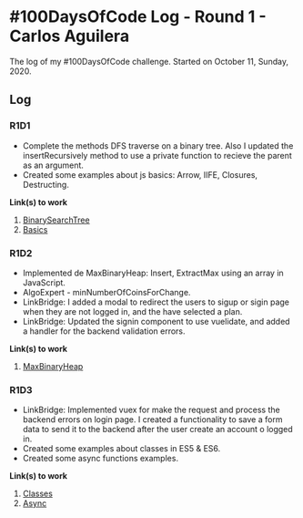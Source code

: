 # #100DaysOfCode Log - Round 1 - Carlos Aguilera

The log of my #100DaysOfCode challenge. Started on October 11, Sunday, 2020.

## Log

### R1D1 
- Complete the methods DFS traverse on a binary tree. Also I updated the insertRecursively method to use a private function to recieve the parent as an argument. 
- Created some examples about js basics: Arrow, IIFE, Closures, Destructing.

**Link(s) to work** 
1. [BinarySearchTree](https://github.com/cfaguilera20/data-structures-algorithms/blob/master/javascript/ads/datastructures/BinarySearchTree.js)
2. [Basics](https://github.com/cfaguilera20/data-structures-algorithms/tree/master/javascript/cjs)

### R1D2
- Implemented de MaxBinaryHeap: Insert, ExtractMax using an array in JavaScript. 
- AlgoExpert - minNumberOfCoinsForChange.
- LinkBridge: I added a modal to redirect the users to sigup or sigin page when they are not logged in, and the have selected a plan. 
- LinkBridge: Updated the signin component to use vuelidate, and added a handler for the backend validation errors.

**Link(s) to work** 
1. [MaxBinaryHeap](https://github.com/cfaguilera20/data-structures-algorithms/blob/master/javascript/ads/datastructures/MaxBinaryHeap.js)

### R1D3
- LinkBridge: Implemented vuex for make the request and process the backend errors on login page. I created a functionality to save a form data to send it to the backend after the user create an account o logged in. 
- Created some examples about classes in ES5 & ES6.
- Created some async functions examples.


**Link(s) to work** 
1. [Classes](https://github.com/cfaguilera20/data-structures-algorithms/blob/master/javascript/cjs/classes.js)
1. [Async](https://github.com/cfaguilera20/data-structures-algorithms/blob/master/javascript/cjs/async.js)

